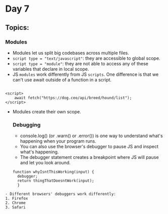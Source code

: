 # Day 7

## Topics: 
###  Modules
- Modules let us split big codebases across multiple files.
- `script type = "text/javascript"`: they are accessible to global scope.
- `script type = "module"`: they are not able to access any of these variables that declare in local scope.
- JS `modules` work differently from JS `scripts`. One difference is that we can't use await outside of a function in a script.
```

<script>
    await fetch("https://dog.ceo/api/breed/hound/list");
</script>
```
- Modules create their own scope.

  ### Debugging
  - console.log() (or .warn() or .error()) is one way to understand what's happening when your program runs.
  - You can also use the browser's debugger to pause JS and inspect what's happening.
  - The debugger statement creates a breakpoint where JS will pause and let you look around.
  ```
  function whyIsntThisWorking(input) {
    debugger;
    return thingThatDoesntWork(input);
    } 
```
- Different browsers' debuggers work differently:
1. Firefox
2. Chrome
3. Safari
